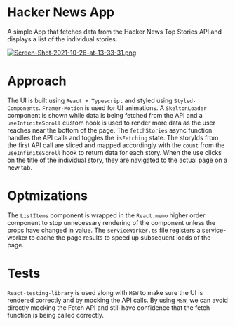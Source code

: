 # Hacker News App

A simple App that fetches data from the Hacker News Top Stories API and displays a list of the individual stories.

[![Screen-Shot-2021-10-26-at-13-33-31.png](https://i.postimg.cc/x8v0YDBN/Screen-Shot-2021-10-26-at-13-33-31.png)](https://postimg.cc/LgsdB79m)

# Approach

The UI is built using `React + Typescript` and styled using `Styled-Components`. `Framer-Motion` is used for UI animations. A `SkeltonLoader` component is shown while data is being fetched from the API and a `useInfiniteScroll` custom hook is used to render more data as the user reaches near the bottom of the page. The `fetchStories` async function handles the API calls and toggles the `isFetching` state. The storyIds from the first API call are sliced and mapped accordingly with the `count` from the `useInfiniteScroll` hook to return data for each story. When the use clicks on the title of the individual story, they are navigated to the actual page on a new tab.

# Optmizations

The `ListItems` component is wrapped in the `React.memo` higher order component to stop unnecessary rendering of the component unless the props have changed in value. The `serviceWorker.ts` file registers a service-worker to cache the page results to speed up subsequent loads of the page.

# Tests

`React-testing-library` is used along with `MSW` to make sure the UI is rendered correctly and by mocking the API calls. By using `MSW`, we can avoid directly mocking the Fetch API and still have confidence that the fetch function is being called correctly.
